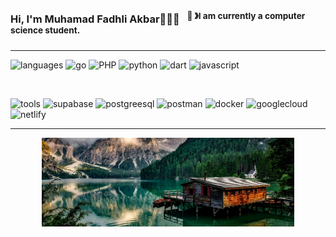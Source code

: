 ### Hi, I'm Muhamad Fadhli Akbar👋🧑‍💻 &nbsp;&nbsp;<sup>👾 &#12299;I am currently a computer science student.</sup>

---

![languages](https://img.shields.io/static/v1?label=&message=Languages:&color=111&style=flat-square)
![go](https://img.shields.io/static/v1?logo=go&label=&message=Go&color=36465D&logoColor=AAA&style=flat-square&link=)
![PHP](https://img.shields.io/static/v1?logo=php&label=&message=PHP&color=36465D&logoColor=AAA&style=flat-square)
![python](https://img.shields.io/static/v1?logo=python&label=&message=Python&color=36465D&logoColor=AAA&style=flat-square)
![dart](https://img.shields.io/static/v1?logo=dart&label=&message=Dart&color=36465D&logoColor=AAA&style=flat-square&link=)
![javascript](https://img.shields.io/static/v1?logo=javascript&label=&message=Javascript&color=36465D&logoColor=AAA&style=flat-square)

<br>

![tools](https://img.shields.io/static/v1?label=&message=Tools:&color=111&style=flat-square)
![supabase](https://img.shields.io/static/v1?logo=supabase&label=&message=Supabase&color=36465D&logoColor=AAA&style=flat-square)
![postgreesql](https://img.shields.io/static/v1?logo=postgresql&label=&message=PostgreSQL&color=36465D&logoColor=AAA&style=flat-square)
![postman](https://img.shields.io/static/v1?logo=postman&label=&message=Postman&color=36465D&logoColor=AAA&style=flat-square)
![docker](https://img.shields.io/static/v1?logo=docker&label=&message=Docker&color=36465D&logoColor=AAA&style=flat-square)
![googlecloud](https://img.shields.io/static/v1?logo=googlecloud&label=&message=GCP&color=36465D&logoColor=AAA&style=flat-square)
![netlify](https://img.shields.io/static/v1?logo=netlify&label=&message=Netlify&color=36465D&logoColor=AAA&style=flat-square)
&nbsp;&nbsp;&nbsp;

---

<p align="center">

<img src="./Assets/banner of nature.jpg" alt="Onodera banner" width="80%">

</p>
